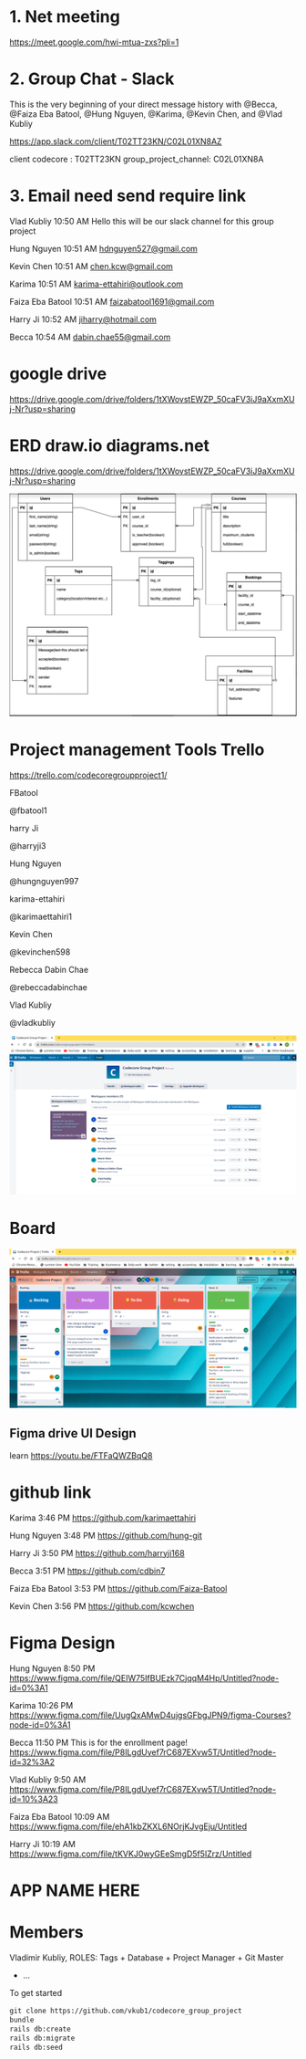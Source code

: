 
# 1. Net meeting 
https://meet.google.com/hwi-mtua-zxs?pli=1

# 2. Group Chat  - Slack

This is the very beginning of your direct message history with @Becca, @Faiza Eba Batool, @Hung Nguyen, @Karima, @Kevin Chen, and @Vlad Kubliy

https://app.slack.com/client/T02TT23KN/C02L01XN8AZ

client codecore : T02TT23KN
group_project_channel: C02L01XN8A


# 3. Email need  send require link 

Vlad Kubliy  10:50 AM
Hello this will be our slack channel for this group project

Hung Nguyen  10:51 AM
hdnguyen527@gmail.com

Kevin Chen  10:51 AM
chen.kcw@gmail.com

Karima  10:51 AM
karima-ettahiri@outlook.com

Faiza Eba Batool  10:51 AM
faizabatool1691@gmail.com

Harry Ji  10:52 AM
jiharry@hotmail.com

Becca  10:54 AM
dabin.chae55@gmail.com


# google drive

https://drive.google.com/drive/folders/1tXWovstEWZP_50caFV3iJ9aXxmXUj-Nr?usp=sharing



# ERD draw.io  diagrams.net

https://drive.google.com/drive/folders/1tXWovstEWZP_50caFV3iJ9aXxmXUj-Nr?usp=sharing


![Screenshot](https://github.com/harryji168/Pictures/blob/d81633c5d3503dd7ff53494e551df3688d5b7229/Screenshot%20from%202021-11-06%2017-27-46.png)



# Project management   Tools Trello 


https://trello.com/codecoregroupproject1/

FBatool

@fbatool1

harry Ji

@harryji3

Hung Nguyen

@hungnguyen997

karima-ettahiri

@karimaettahiri1

Kevin Chen

@kevinchen598

Rebecca Dabin Chae

@rebeccadabinchae

Vlad Kubliy

@vladkubliy


![Screenshot](https://github.com/harryji168/Pictures/blob/eb59027305d0d6b7ed14b45e7d619f31eb54df51/Screenshot%20from%202021-11-06%2016-37-35.png)

# Board
![Screenshot](https://github.com/harryji168/Pictures/blob/e45f8f1af0b7c188baebe50076e02481e363f756/Screenshot%20from%202021-11-06%2016-43-50.png)



## Figma drive UI Design
learn https://youtu.be/FTFaQWZBqQ8



# github link


Karima  3:46 PM
https://github.com/karimaettahiri

Hung Nguyen  3:48 PM
https://github.com/hung-git

Harry Ji  3:50 PM
https://github.com/harryji168

Becca  3:51 PM
https://github.com/cdbin7

Faiza Eba Batool  3:53 PM
https://github.com/Faiza-Batool

Kevin Chen  3:56 PM
https://github.com/kcwchen


# Figma Design 

Hung Nguyen  8:50 PM
https://www.figma.com/file/QEIW75IfBUEzk7CjqqM4Hp/Untitled?node-id=0%3A1

Karima  10:26 PM
https://www.figma.com/file/UugQxAMwD4ujgsGFbgJPN9/figma-Courses?node-id=0%3A1


Becca  11:50 PM
This is for the enrollment  page!
https://www.figma.com/file/P8ILgdUyef7rC687EXvw5T/Untitled?node-id=32%3A2

Vlad Kubliy  9:50 AM
https://www.figma.com/file/P8ILgdUyef7rC687EXvw5T/Untitled?node-id=10%3A23


Faiza Eba Batool  10:09 AM
https://www.figma.com/file/ehA1kbZKXL6NOrjKJvgEju/Untitled


Harry Ji  10:19 AM
https://www.figma.com/file/tKVKJ0wyGEeSmgD5f5IZrz/Untitled



# APP NAME HERE





# Members

Vladimir Kubliy, ROLES: Tags + Database + Project Manager + Git Master  



* ...

To get started
```
git clone https://github.com/vkub1/codecore_group_project
bundle 
rails db:create
rails db:migrate
rails db:seed
```

